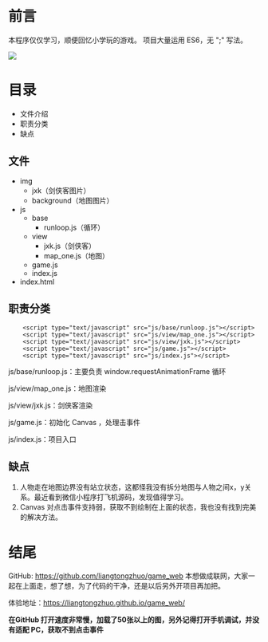 # __前言__
本程序仅仅学习，顺便回忆小学玩的游戏。
项目大量运用 ES6，无 ";" 写法。

<img src="http://file.liangtongzhuo.com/6ad02577c3d0b0d6978b.gif">

# __目录__
- 文件介绍
- 职责分类
- 缺点

## __文件__
- img
  - jxk（剑侠客图片）
  - background（地图图片）
- js
  - base
    - runloop.js（循环）
  - view
    - jxk.js（剑侠客）
    - map_one.js（地图）
  - game.js 
  - index.js 
- index.html

## __职责分类__
```
    <script type="text/javascript" src="js/base/runloop.js"></script>
    <script type="text/javascript" src="js/view/map_one.js"></script>
    <script type="text/javascript" src="js/view/jxk.js"></script>
    <script type="text/javascript" src="js/game.js"></script>
    <script type="text/javascript" src="js/index.js"></script>
```
js/base/runloop.js：主要负责 window.requestAnimationFrame 循环

js/view/map_one.js：地图渲染

js/view/jxk.js：剑侠客渲染

js/game.js：初始化 Canvas ，处理击事件

js/index.js：项目入口

## __缺点__
1. 人物走在地图边界没有站立状态，这都怪我没有拆分地图与人物之间x，y关系。最近看到微信小程序打飞机源码，发现值得学习。
2. Canvas 对点击事件支持弱，获取不到绘制在上面的状态，我也没有找到完美的解决方法。

# __结尾__
GitHub: https://github.com/liangtongzhuo/game_web
本想做成联网，大家一起在上面走，想了想，为了代码的干净，还是以后另外开项目再加把。

体验地址：https://liangtongzhuo.github.io/game_web/

__在GitHub 打开速度非常慢，加载了50张以上的图，另外记得打开手机调试，并没有适配 PC，获取不到点击事件__


